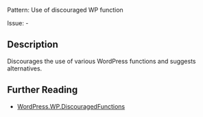 Pattern: Use of discouraged WP function

Issue: -

## Description

Discourages the use of various WordPress functions and suggests alternatives.

## Further Reading

* [WordPress.WP.DiscouragedFunctions](https://github.com/WordPress/WordPress-Coding-Standards/tree/develop/WordPress/Sniffs/WP/DiscouragedFunctionsSniff.php)